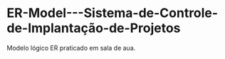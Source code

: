 # ER-Model---Sistema-de-Controle-de-Implantação-de-Projetos
Modelo lógico ER praticado em sala de aua.
